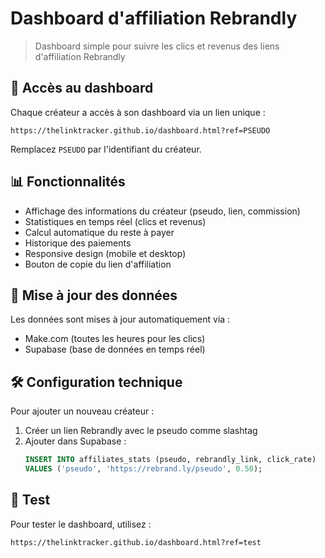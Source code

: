 # Dashboard d'affiliation Rebrandly

> Dashboard simple pour suivre les clics et revenus des liens d'affiliation Rebrandly

## 🚀 Accès au dashboard

Chaque créateur a accès à son dashboard via un lien unique :
```
https://thelinktracker.github.io/dashboard.html?ref=PSEUDO
```

Remplacez `PSEUDO` par l'identifiant du créateur.

## 📊 Fonctionnalités

- Affichage des informations du créateur (pseudo, lien, commission)
- Statistiques en temps réel (clics et revenus)
- Calcul automatique du reste à payer
- Historique des paiements
- Responsive design (mobile et desktop)
- Bouton de copie du lien d'affiliation

## 🔄 Mise à jour des données

Les données sont mises à jour automatiquement via :
- Make.com (toutes les heures pour les clics)
- Supabase (base de données en temps réel)

## 🛠️ Configuration technique

Pour ajouter un nouveau créateur :

1. Créer un lien Rebrandly avec le pseudo comme slashtag
2. Ajouter dans Supabase :
   ```sql
   INSERT INTO affiliates_stats (pseudo, rebrandly_link, click_rate)
   VALUES ('pseudo', 'https://rebrand.ly/pseudo', 0.50);
   ```

## 🧪 Test

Pour tester le dashboard, utilisez :
```
https://thelinktracker.github.io/dashboard.html?ref=test
``` 